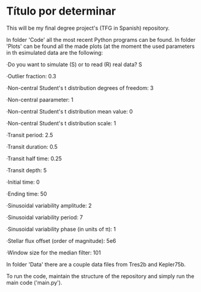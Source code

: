 # Título por determinar

This will be my final degree project's (TFG in Spanish) repository.

In folder 'Code' all the most recent Python programs can be found. In folder 'Plots' can be found all the made plots (at the moment the used parameters in th esimulated data are the following:


  ·Do you want to simulate (S) or to read (R) real data? S
  
  
  ·Outlier fraction: 0.3
  
  ·Non-central Student's t distribution degrees of freedom: 3
  
  ·Non-central paarameter: 1
  
  ·Non-central Student's t distribution mean value: 0
  
  ·Non-central Student's t distribution scale: 1
  
  
  ·Transit period: 2.5
  
  ·Transit duration: 0.5
  
  ·Transit half time: 0.25
  
  ·Transit depth: 5
  
  ·Initial time: 0
  
  ·Ending time: 50
  
  
  ·Sinusoidal variability amplitude: 2
  
  ·Sinusoidal variability period: 7
  
  ·Sinusoidal variability phase (in units of π): 1
  
  ·Stellar flux offset (order of magnitude): 5e6
  
  
  ·Window size for the median filter: 101


In folder 'Data' there are a couple data files from Tres2b and Kepler75b. 

To run the code, maintain the structure of the repository and simply run the main code ('main.py').
